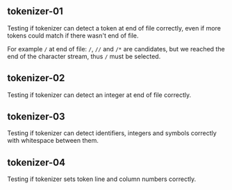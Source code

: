 ## tokenizer-01
Testing if tokenizer can detect a token at end of file correctly, even if more tokens could match if there wasn't end of file.

For example `/` at end of file: `/`, `//` and `/*` are candidates, but we reached the end of the character stream, thus `/` must be selected.

## tokenizer-02
Testing if tokenizer can detect an integer at end of file correctly.

## tokenizer-03
Testing if tokenizer can detect identifiers, integers and symbols correctly with whitespace between them.

## tokenizer-04
Testing if tokenizer sets token line and column numbers correctly.